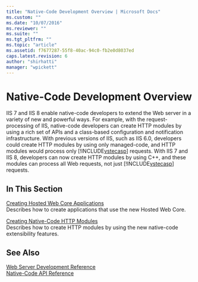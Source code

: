 ```yaml
---
title: "Native-Code Development Overview | Microsoft Docs"
ms.custom: ""
ms.date: "10/07/2016"
ms.reviewer: ""
ms.suite: ""
ms.tgt_pltfrm: ""
ms.topic: "article"
ms.assetid: f7677287-55f8-40ac-94c0-fb2e0d8037ed
caps.latest.revision: 6
author: "shirhatti"
manager: "wpickett"
---
```

# Native-Code Development Overview
IIS 7 and IIS 8 enable native-code developers to extend the Web server in a variety of new and powerful ways. For example, with the request-processing of IIS, native-code developers can create HTTP modules by using a rich set of APIs and a class-based configuration and notification infrastructure. With previous versions of IIS, such as IIS 6.0, developers could create HTTP modules by using only managed-code, and HTTP modules would process only [!INCLUDE[vstecasp](../../wmi-provider/includes/vstecasp-md.md)] requests. With IIS 7 and IIS 8, developers can now create HTTP modules by using C++, and these modules can process all Web requests, not just [!INCLUDE[vstecasp](../../wmi-provider/includes/vstecasp-md.md)] requests.  
  
## In This Section  
 [Creating Hosted Web Core Applications](../../web-development-reference\native-code-development-overview\creating-hosted-web-core-applications.md)  
 Describes how to create applications that use the new Hosted Web Core.  
  
 [Creating Native-Code HTTP Modules](../../web-development-reference\native-code-development-overview\creating-native-code-http-modules.md)  
 Describes how to create HTTP modules by using the new native-code extensibility features.  
  
## See Also  
 [Web Server Development Reference](http://msdn.microsoft.com/library/b1469482-2635-48f0-bf4b-aabccb7c0abd)   
 [Native-Code API Reference](../../web-development-reference\native-code-api-reference/native-code-api-reference.md)